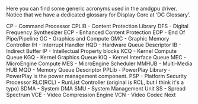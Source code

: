 Here you can find some generic acronyms used in the amdgpu driver. Notice that we have a dedicated glossary for Display Core at ‘DC Glossary’.

CP - Command Processor
CPLIB - Content Protection Library
DFS - Digital Frequency Synthesizer
ECP - Enhanced Content Protection
EOP - End Of Pipe/Pipeline
GC - Graphics and Compute
GMC - Graphic Memory Controller
IH - Interrupt Handler
HQD - Hardware Queue Descriptor
IB - Indirect Buffer
IP - Intellectual Property blocks
KCQ - Kernel Compute Queue
KGQ - Kernel Graphics Queue
KIQ - Kernel Interface Queue
MEC - MicroEngine Compute
MES - MicroEngine Scheduler
MMHUB - Multi-Media HUB
MQD - Memory Queue Descriptor
PPLib - PowerPlay Library - PowerPlay is the power management component.
PSP - Platform Security Processor
RLC(RCL) - RunList Controller (original is RCL, but I think it's a typo)
SDMA - System DMA
SMU - System Management Unit
SS - Spread Spectrum
VCE - Video Compression Engine
VCN - Video Codec Next